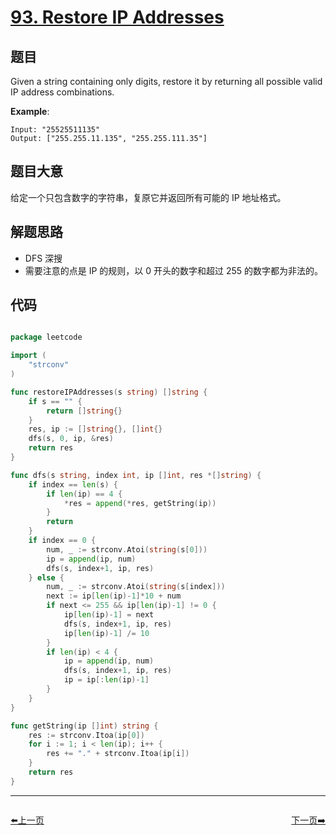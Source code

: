 # [93. Restore IP Addresses](https://leetcode.com/problems/restore-ip-addresses/)


## 题目

Given a string containing only digits, restore it by returning all possible valid IP address combinations.

**Example**:

    Input: "25525511135"
    Output: ["255.255.11.135", "255.255.111.35"]

## 题目大意

给定一个只包含数字的字符串，复原它并返回所有可能的 IP 地址格式。

## 解题思路

- DFS 深搜
- 需要注意的点是 IP 的规则，以 0 开头的数字和超过 255 的数字都为非法的。



## 代码

```go

package leetcode

import (
	"strconv"
)

func restoreIPAddresses(s string) []string {
	if s == "" {
		return []string{}
	}
	res, ip := []string{}, []int{}
	dfs(s, 0, ip, &res)
	return res
}

func dfs(s string, index int, ip []int, res *[]string) {
	if index == len(s) {
		if len(ip) == 4 {
			*res = append(*res, getString(ip))
		}
		return
	}
	if index == 0 {
		num, _ := strconv.Atoi(string(s[0]))
		ip = append(ip, num)
		dfs(s, index+1, ip, res)
	} else {
		num, _ := strconv.Atoi(string(s[index]))
		next := ip[len(ip)-1]*10 + num
		if next <= 255 && ip[len(ip)-1] != 0 {
			ip[len(ip)-1] = next
			dfs(s, index+1, ip, res)
			ip[len(ip)-1] /= 10
		}
		if len(ip) < 4 {
			ip = append(ip, num)
			dfs(s, index+1, ip, res)
			ip = ip[:len(ip)-1]
		}
	}
}

func getString(ip []int) string {
	res := strconv.Itoa(ip[0])
	for i := 1; i < len(ip); i++ {
		res += "." + strconv.Itoa(ip[i])
	}
	return res
}

```


----------------------------------------------
<div style="display: flex;justify-content: space-between;align-items: center;">
<p><a href="https://books.halfrost.com/leetcode/ChapterFour/0001~0099/0092.Reverse-Linked-List-II/">⬅️上一页</a></p>
<p><a href="https://books.halfrost.com/leetcode/ChapterFour/0001~0099/0094.Binary-Tree-Inorder-Traversal/">下一页➡️</a></p>
</div>
